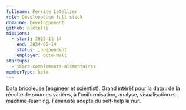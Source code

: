 ```yaml
---
fullname: Perrine Letellier
role: Développeuse full stack
domaine: Développement
github: pletelli
missions:
  - start: 2023-11-14
    end: 2024-05-14
    status: independent
    employer: Octo-Malt
startups:
  - iCare-complements-alimentaires
memberType: beta
---
```


Data bricoleuse (engineer et scientist). Grand intérêt pour la data : de la récolte de sources variées, à l'uniformisation, analyse, visualisation et machine-learning. Féministe adepte du self-help la nuit.
